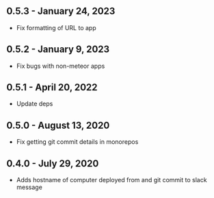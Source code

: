 ## 0.5.3 - January 24, 2023

- Fix formatting of URL to app

## 0.5.2 - January 9, 2023

- Fix bugs with non-meteor apps

## 0.5.1 - April 20, 2022

- Update deps

## 0.5.0 - August 13, 2020

- Fix getting git commit details in monorepos

## 0.4.0 - July 29, 2020

- Adds hostname of computer deployed from and git commit to slack message
